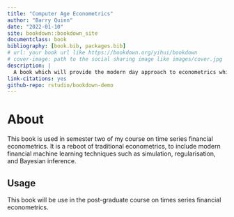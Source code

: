 ```yaml
--- 
title: "Computer Age Econometrics"
author: "Barry Quinn"
date: "2022-01-10"
site: bookdown::bookdown_site
documentclass: book
bibliography: [book.bib, packages.bib]
# url: your book url like https://bookdown.org/yihui/bookdown
# cover-image: path to the social sharing image like images/cover.jpg
description: |
  A book which will provide the modern day approach to econometrics which is a blend of traditional econometrics, finanical machine learning and computer age statistical inference.
link-citations: yes
github-repo: rstudio/bookdown-demo
---
```


# About

This book is used in semester two of my course on time series financial econometrics. It is a reboot of traditional econometrics, to include modern financial machine learning techniques such as simulation, regularisation, and Bayesian inference.

## Usage 

This book will be use in the post-graduate course on times series financial econometrics. 
